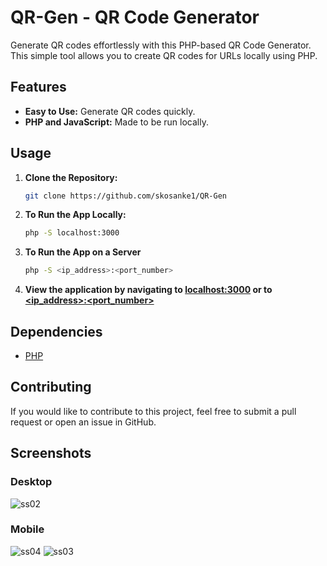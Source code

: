 # QR-Gen - QR Code Generator

Generate QR codes effortlessly with this PHP-based QR Code Generator. This simple tool allows you to create QR codes for URLs locally using PHP.

## Features

- **Easy to Use:** Generate QR codes quickly.
- **PHP and JavaScript:** Made to be run locally.

## Usage

1. **Clone the Repository:**
   ```bash
   git clone https://github.com/skosanke1/QR-Gen
   ```

2. **To Run the App Locally:**
   ```bash
   php -S localhost:3000
   ```

3. **To Run the App on a Server**
   ```bash
   php -S <ip_address>:<port_number>
   ```

4. **View the application by navigating to [localhost:3000](http://localhost:3000/) or to [<ip_address>:<port_number>](http://localhost:3000/)**

## Dependencies

- [PHP](https://www.php.net/downloads.php)

## Contributing

If you would like to contribute to this project, feel free to submit a pull request or open an issue in GitHub.

## Screenshots

### Desktop
![ss02](https://github.com/skosanke1/QR-Gen/assets/101655904/4263448c-a0d9-4489-a8f2-78cfe91f00d0)

### Mobile
![ss04](https://github.com/skosanke1/QR-Gen/assets/101655904/6f882103-2877-4091-832a-436c200ae9a2)
![ss03](https://github.com/skosanke1/QR-Gen/assets/101655904/197a436f-4f72-423c-831c-7e79f8a7a413)
